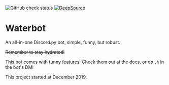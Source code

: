 ![GitHub check status](https://github.com/austiko/waterbot/workflows/Build%20bot/badge.svg)
[![DeepSource](https://static.deepsource.io/deepsource-badge-light-mini.svg)](https://deepsource.io/gh/waterbotdev/waterbot/?ref=repository-badge)
# Waterbot

An all-in-one Discord.py bot, simple, funny, but robust.

~~Remember to stay hydrated!~~

This bot comes with funny features! Check them out at the docs, or do `.h` in the bot's DM!

This project started at December 2019. 
